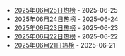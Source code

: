 * [2025年06月25日热榜](https://product-daily.haha.ai/posts/20250625) - 2025-06-25
* [2025年06月24日热榜](https://product-daily.haha.ai/posts/20250624) - 2025-06-24
* [2025年06月23日热榜](https://product-daily.haha.ai/posts/20250623) - 2025-06-23
* [2025年06月22日热榜](https://product-daily.haha.ai/posts/20250622) - 2025-06-22
* [2025年06月21日热榜](https://product-daily.haha.ai/posts/20250621) - 2025-06-21
